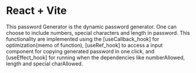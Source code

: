 # React + Vite

This password Generator is the dynamic password generator. One can choose to include numbers, special characters and length in password. This functionality are implemented using the [useCallback_hook] for optimization(memo of function), [useRef_hook] to access a input component for copying generated password in one click, and [useEffect_hook]  for running when the dependencies like numberAllowed, length and special charAllowed.



